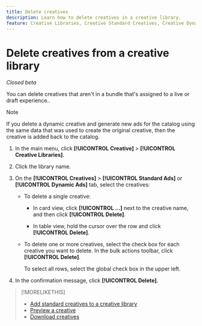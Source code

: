 ```yaml
---
title: Delete creatives
description: Learn how to delete creatives in a creative library.
feature: Creative Libraries, Creative Standard Creatives, Creative Dynamic Creatives
---
```

# Delete creatives from a creative library

*Closed beta*

You can delete creatives that aren't in a bundle that's assigned to a live or draft experience.<!-- verify if we can have child creative variations anymore:  , and that doesn't have child creative variations in a bundle that's assigned to a live or draft experience  -->.<!-- Add an x-ref to experience statuses, or an about page??  --> <!-- add with an x-ref once this feature is added:  If a creative is assigned to a live experience, then remove it from the experience before you continue. -->

>[!NOTE]
>
>If you delete a dynamic creative and generate new ads for the catalog using the same data that was used to create the original creative, then the creative is added back to the catalog.

1. In the main menu, click **[!UICONTROL Creative]** > **[!UICONTROL Creative Libraries]**.

1. Click the library name.

1. On the **[!UICONTROL Creatives]** > **[!UICONTROL Standard Ads]** or **[!UICONTROL Dynamic Ads]** tab, select the creatives:

   * To delete a single creative:
   
     * In card view, click **[!UICONTROL ...]** next to the creative name, and then click **[!UICONTROL Delete]**.
     
     * In table view, hold the cursor over the row and click **[!UICONTROL Delete]**.

   * To delete one or more creatives, select the check box for each creative you want to delete. In the bulk actions toolbar, click **[!UICONTROL Delete]**.
   
     To select all rows, select the global check box in the upper left.

1. In the confirmation message, click **[!UICONTROL Delete]**.

>[!MORELIKETHIS]
>
>* [Add standard creatives to a creative library](creative-add-standard.md)
>* [Preview a creative](creative-preview.md)
>* [Download creatives](creative-download.md)
